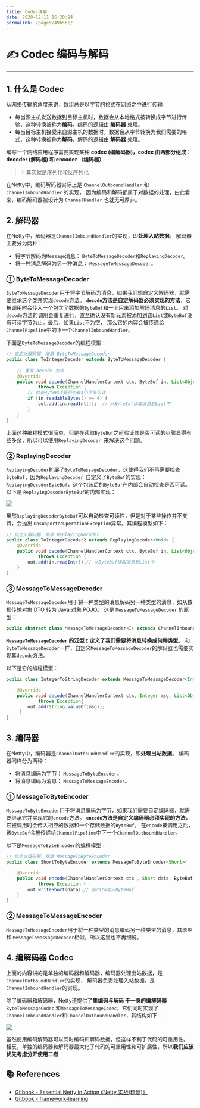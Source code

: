 ```yaml
---
title: Codec详解
date: 2020-12-11 16:20:24
permalink: /pages/49b56e/
---
```

# ✍ Codec 编码与解码

---

## 1. 什么是 Codec

从网络传输的角度来讲，数组总是以字节的格式在网络之中进行传输

- 每当源主机发送数据到目标主机时，数据会从本地格式被转换成字节进行传输，这种转换被称为**编码**，编码的逻辑由 **编码器** 处理。 
- 每当目标主机接受来自源主机的数据时，数据会从字节转换为我们需要的格式，这种转换被称为**解码**，解码的逻辑由 **解码器** 处理。

编写一个网络应用程序需要实现某种 **codec (编解码器)，codec 由两部分组成：decoder (解码器) 和 encoder （编码器）**

> 💡 其实就是序列化和反序列化

在Netty中，编码解码器实际上是 `ChannelOutboundHandler` 和 `ChannelInboundHandler` 的实现， 因为编码和解码都属于对数据的处理，由此看来，编码解码器被设计为 `ChannelHandler` 也就无可厚非。

## 2. 解码器

在Netty中，解码器是`ChannelInboundHandler`的实现，即**处理入站数据**。 解码器主要分为两种：

- 将字节解码为`Message`消息： `ByteToMessageDecoder`和`ReplayingDecoder`。
- 将一种消息解码为另一种消息： `MessageToMessageDecoder`。

### ① ByteToMessageDecoder

`ByteToMessageDecoder`用于将字节解码为消息，如果我们想自定义解码器，就需要继承这个类并实现`decode`方法。 **`decode`方法是自定解码器必须实现的方法**，它被调用时会传入一个包含了数据的`ByteBuf`和一个用来添加解码消息的`List`。 对`decode`方法的调用会重复进行，直至确认没有新元素被添加到该`List`或`ByteBuf`没有可读字节为止。最后，如果`List`不为空， 那么它的内容会被传递给`ChannelPipeline`中的下一个`ChannelInboundHandler`。

下面是`ByteToMessageDecoder`的编程模型：

```java
// 自定义解码器，继承 ByteToMessageDecoder
public class ToIntegerDecoder extends ByteToMessageDecoder {  
	
    // 重写 decode 方法
    @Override
    public void decode(ChannelHandlerContext ctx, ByteBuf in, List<Object> out)
            throws Exception {
        // 检查ByteBuf是否仍有4个字节可读
        if (in.readableBytes() >= 4) {  
            out.add(in.readInt());  // 从ByteBuf读取消息到List中
        }
    }
}
```

上面这种编程模式很简单，但是在读取`ByteBuf`之前验证其是否可读的步骤显得有些多余，所以可以使用`ReplayingDecoder `来解决这个问题。

### ② ReplayingDecoder

`ReplayingDecoder`扩展了`ByteToMessageDecoder`，这使得我们不再需要检查`ByteBuf`，因为`ReplayingDecoder `自定义了`ByteBuf`的实现：`ReplayingDecoderByteBuf`，这个包装后的`ByteBuf`在内部会自动检查是否可读。以下是 `ReplayingDecoderByteBuf`的内部实现：

![](https://cs-wiki.oss-cn-shanghai.aliyuncs.com/img/20201214112401.png)

虽然`ReplayingDecoderByteBuf`可以自动检查可读性，但是对于某些操作并不支持，会抛出 `UnsupportedOperationException`异常。其编程模型如下：

```java
// 自定义解码器，继承 ReplayingDecoder
public class ToIntegerDecoder2 extends ReplayingDecoder<Void> {
    @Override
    public void decode(ChannelHandlerContext ctx, ByteBuf in, List<Object> out)
            throws Exception {
        out.add(in.readInt());// 从ByteBuf读取消息到List中
    }
}
```

### ③ MessageToMessageDecoder

`MessageToMessageDecoder`用于将一种类型的消息解码另一种类型的消息，如从数据传输对象 DTO 转为 Java 对象 POJO。 这是 `MessageToMessageDecoder` 的原型：

```java
public abstract class MessageToMessageDecoder<I> extends ChannelInboundHandlerAdapter
```

**`MessageToMessageDecoder` 的泛型 `I` 定义了我们需要将消息转换成何种类型**。 和`ByteToMessageDecoder`一样，自定义`MessageToMessageDecoder`的解码器也需要实现其`decode`方法。

以下是它的编程模型：

```java
public class IntegerToStringDecoder extends MessageToMessageDecoder<Integer> {

    @Override
    public void decode(ChannelHandlerContext ctx, Integer msg, List<Object> out)
            throws Exception{
        out.add(String.valueOf(msg));
     }
}
```

## 3. 编码器

在Netty中，编码器是`ChannelOutboundHandler`的实现，即**处理出站数据**。 编码器同样分为两种：

- 将消息编码为字节： `MessageToByteEncoder`。
- 将消息编码为消息： `MessageToMessageEncoder`。

### ① MessageToByteEncoder

`MessageToByteEncoder`用于将消息编码为字节，如果我们需要自定编码器，就需要继承它并实现它的`encode`方法。 **`encode`方法是自定义编码器必须实现的方法**，它被调用时会传入相应的数据和一个存储数据的`ByteBuf`。 在`encode`被调用之后，该`ByteBuf`会被传递给`ChannelPipeline`中下一个`ChannelOutboundHandler`。

以下是`MessageToByteEncoder`的编程模型：

```java
// 自定义编码器，继承 MessageToByteEncoder
public class ShortToByteEncoder extends MessageToByteEncoder<Short>{  

    @Override
    public void encode(ChannelHandlerContext ctx , Short data, ByteBuf out)
            throws Exception {
        out.writeShort(data);// 将data写入ByteBuf   
    }
}
```

### ② MessageToMessageEncoder

`MessageToMessageEncoder`用于将一种类型的消息编码另一种类型的消息，其原型和 `MessageToMessageDecoder`相似，所以这里也不再细说。

## 4. 编解码器 Codec

上面的内容讲的是单独的编码器和解码器，编码器处理出站数据，是`ChannelOutboundHandler`的实现， 解码器负责处理入站数据，是`ChannelInboundHandler`的实现。

除了编码器和解码器，Netty还提供了**集编码与解码 于一身的编解码器** `ByteToMessageCodec` 和`MessageToMessageCodec`，它们同时实现了`ChannelInboundHandler`和`ChannelOutboundHandler`，其结构如下：

![](https://cs-wiki.oss-cn-shanghai.aliyuncs.com/img/20201214113007.png)

虽然使用编码解码器可以同时编码和解码数据，但这样不利于代码的可重用性。 相反，单独的编码器和解码器最大化了代码的可重用性和可扩展性，所以**我们应该优先考虑分开使用二者**

## 📚 References

- [Gitbook - Essential Netty in Action 《Netty 实战(精髓)》](https://waylau.com/essential-netty-in-action/GETTING%20STARTED/A%20Closer%20Look%20at%20ChannelHandlers.html)
- [Gitbook - framework-learning](https://qsjzwithguang19forever.gitee.io/framework-learning/gitbook_doc/netty-learning/ByteBuf%E5%AE%B9%E5%99%A8.html)